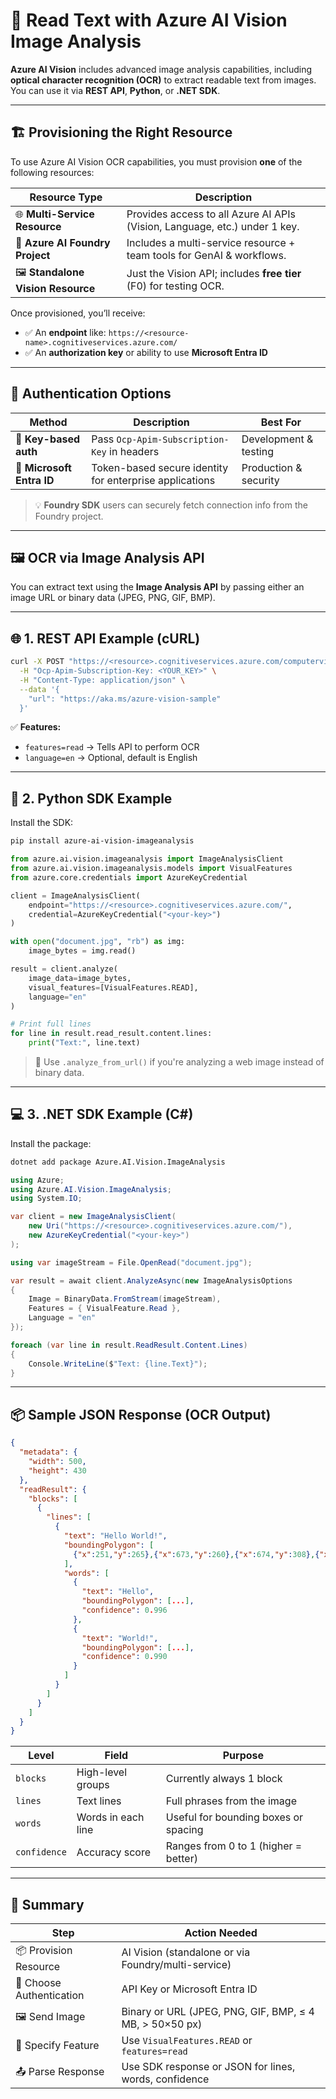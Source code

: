 # 🧾 Read Text with Azure AI Vision Image Analysis

**Azure AI Vision** includes advanced image analysis capabilities, including **optical character recognition (OCR)** to extract readable text from images. You can use it via **REST API**, **Python**, or **.NET SDK**.

---

## 🏗️ Provisioning the Right Resource

To use Azure AI Vision OCR capabilities, you must provision **one** of the following resources:

| Resource Type                     | Description                                                                |
| --------------------------------- | -------------------------------------------------------------------------- |
| 🌐 **Multi-Service Resource**     | Provides access to all Azure AI APIs (Vision, Language, etc.) under 1 key. |
| 🧱 **Azure AI Foundry Project**   | Includes a multi-service resource + team tools for GenAI & workflows.      |
| 🖼️ **Standalone Vision Resource** | Just the Vision API; includes **free tier** (F0) for testing OCR.          |

Once provisioned, you’ll receive:

- ✅ An **endpoint** like: `https://<resource-name>.cognitiveservices.azure.com/`
- ✅ An **authorization key** or ability to use **Microsoft Entra ID**

---

## 🔐 Authentication Options

| Method                   | Description                                             | Best For              |
| ------------------------ | ------------------------------------------------------- | --------------------- |
| 🔑 **Key-based auth**    | Pass `Ocp-Apim-Subscription-Key` in headers             | Development & testing |
| 🪪 **Microsoft Entra ID** | Token-based secure identity for enterprise applications | Production & security |

> 💡 **Foundry SDK** users can securely fetch connection info from the Foundry project.

---

## 🖼️ OCR via Image Analysis API

You can extract text using the **Image Analysis API** by passing either an image URL or binary data (JPEG, PNG, GIF, BMP).

---

## 🌐 1. REST API Example (cURL)

```bash
curl -X POST "https://<resource>.cognitiveservices.azure.com/computervision/imageanalysis:analyze?api-version=2023-10-01&features=read&language=en" \
  -H "Ocp-Apim-Subscription-Key: <YOUR_KEY>" \
  -H "Content-Type: application/json" \
  --data '{
    "url": "https://aka.ms/azure-vision-sample"
  }'
```

✅ **Features:**

- `features=read` → Tells API to perform OCR
- `language=en` → Optional, default is English

---

## 🐍 2. Python SDK Example

Install the SDK:

```bash
pip install azure-ai-vision-imageanalysis
```

```python
from azure.ai.vision.imageanalysis import ImageAnalysisClient
from azure.ai.vision.imageanalysis.models import VisualFeatures
from azure.core.credentials import AzureKeyCredential

client = ImageAnalysisClient(
    endpoint="https://<resource>.cognitiveservices.azure.com/",
    credential=AzureKeyCredential("<your-key>")
)

with open("document.jpg", "rb") as img:
    image_bytes = img.read()

result = client.analyze(
    image_data=image_bytes,
    visual_features=[VisualFeatures.READ],
    language="en"
)

# Print full lines
for line in result.read_result.content.lines:
    print("Text:", line.text)
```

> 🧠 Use `.analyze_from_url()` if you're analyzing a web image instead of binary data.

---

## 💻 3. .NET SDK Example (C#)

Install the package:

```bash
dotnet add package Azure.AI.Vision.ImageAnalysis
```

```csharp
using Azure;
using Azure.AI.Vision.ImageAnalysis;
using System.IO;

var client = new ImageAnalysisClient(
    new Uri("https://<resource>.cognitiveservices.azure.com/"),
    new AzureKeyCredential("<your-key>")
);

using var imageStream = File.OpenRead("document.jpg");

var result = await client.AnalyzeAsync(new ImageAnalysisOptions
{
    Image = BinaryData.FromStream(imageStream),
    Features = { VisualFeature.Read },
    Language = "en"
});

foreach (var line in result.ReadResult.Content.Lines)
{
    Console.WriteLine($"Text: {line.Text}");
}
```

---

## 📦 Sample JSON Response (OCR Output)

```json
{
  "metadata": {
    "width": 500,
    "height": 430
  },
  "readResult": {
    "blocks": [
      {
        "lines": [
          {
            "text": "Hello World!",
            "boundingPolygon": [
              {"x":251,"y":265},{"x":673,"y":260},{"x":674,"y":308},{"x":252,"y":318}
            ],
            "words": [
              {
                "text": "Hello",
                "boundingPolygon": [...],
                "confidence": 0.996
              },
              {
                "text": "World!",
                "boundingPolygon": [...],
                "confidence": 0.990
              }
            ]
          }
        ]
      }
    ]
  }
}
```

| Level        | Field              | Purpose                              |
| ------------ | ------------------ | ------------------------------------ |
| `blocks`     | High-level groups  | Currently always 1 block             |
| `lines`      | Text lines         | Full phrases from the image          |
| `words`      | Words in each line | Useful for bounding boxes or spacing |
| `confidence` | Accuracy score     | Ranges from 0 to 1 (higher = better) |

---

## 🧠 Summary

| Step                     | Action Needed                                           |
| ------------------------ | ------------------------------------------------------- |
| 📦 Provision Resource    | AI Vision (standalone or via Foundry/multi-service)     |
| 🔐 Choose Authentication | API Key or Microsoft Entra ID                           |
| 🖼️ Send Image            | Binary or URL (JPEG, PNG, GIF, BMP, ≤ 4 MB, > 50×50 px) |
| 🎯 Specify Feature       | Use `VisualFeatures.READ` or `features=read`            |
| 📤 Parse Response        | Use SDK response or JSON for lines, words, confidence   |
